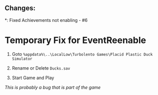 ## Changes:

*: Fixed Achievements not enabling - #6

# Temporary Fix for EventReenable

1) Goto `%appdata%\..\LocalLow\Turbolento Games\Placid Plastic Duck Simulator`

2) Rename or Delete `Ducks.sav`

3) Start Game and Play

*This is probably a bug that is part of the game*